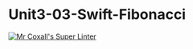 # Unit3-03-Swift-Fibonacci
[![Mr Coxall's Super Linter](https://github.com/ICS4U-Programming-AdrijanV/Unit3-03-Swift-Fibonacci/workflows/Mr%20Coxall's%20Super%20Linter/badge.svg)](https://github.com/ICS4U-Programming-AdrijanV/Unit3-03-Swift-Fibonacci/actions/)
